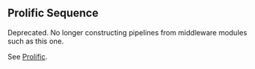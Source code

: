 ## Prolific Sequence

Deprecated. No longer constructing pipelines from middleware modules such as
this one.

See [Prolific](http://github.com/bigeasy/prolific).
